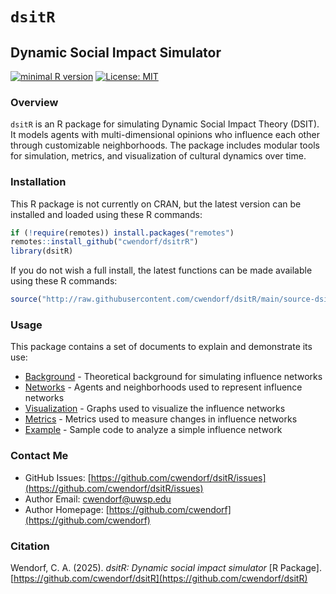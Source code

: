 # `dsitR`

## Dynamic Social Impact Simulator

[![minimal R version](https://img.shields.io/badge/R%3E%3D-3.6.2-6666ff.svg)](https://cran.r-project.org/)
[![License: MIT](https://img.shields.io/badge/License-MIT-blue.svg)](https://opensource.org/licenses/MIT)

### Overview

`dsitR` is an R package for simulating Dynamic Social Impact Theory (DSIT). It models agents with multi-dimensional opinions who influence each other through customizable neighborhoods. The package includes modular tools for simulation, metrics, and visualization of cultural dynamics over time.

### Installation

This R package is not currently on CRAN, but the latest version can be installed and loaded using these R commands:

``` r
if (!require(remotes)) install.packages("remotes")
remotes::install_github("cwendorf/dsitrR")
library(dsitR)
```

If you do not wish a full install, the latest functions can be made available using these R commands:

``` r
source("http://raw.githubusercontent.com/cwendorf/dsitR/main/source-dsitR.R")
```

### Usage

This package contains a set of documents to explain and demonstrate its use:

- [Background](./docs/Background.md) - Theoretical background for simulating influence networks
- [Networks](./docs/Networks.md) - Agents and neighborhoods used to represent influence networks
- [Visualization](./docs/Visualization.md) - Graphs used to visualize the influence networks
- [Metrics](./docs/Metrics.md) - Metrics used to measure changes in influence networks
- [Example](./docs/Example.md) - Sample code to analyze a simple influence network

### Contact Me

- GitHub Issues: [https://github.com/cwendorf/dsitR/issues](https://github.com/cwendorf/dsitR/issues) 
- Author Email: [cwendorf@uwsp.edu](mailto:cwendorf@uwsp.edu)
- Author Homepage: [https://github.com/cwendorf](https://github.com/cwendorf)

### Citation

Wendorf, C. A. (2025). *dsitR: Dynamic social impact simulator* [R Package]. [https://github.com/cwendorf/dsitR](https://github.com/cwendorf/dsitR)
